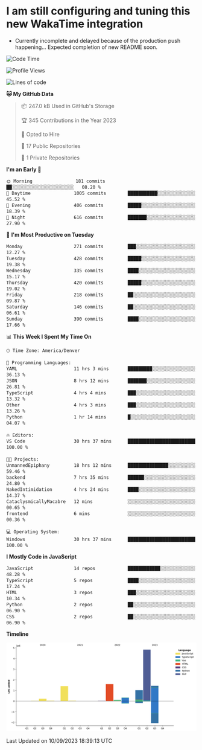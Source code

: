 # I am still configuring and tuning this new WakaTime integration
- Currently incomplete and delayed because of the production push happening... Expected completion of new README soon.
<!--START_SECTION:waka-->
![Code Time](http://img.shields.io/badge/Code%20Time-395%20hrs%2046%20mins-blue)

![Profile Views](http://img.shields.io/badge/Profile%20Views-0-blue)

![Lines of code](https://img.shields.io/badge/From%20Hello%20World%20I%27ve%20Written-10.9%20million%20lines%20of%20code-blue)

**🐱 My GitHub Data** 

> 📦 247.0 kB Used in GitHub's Storage 
 > 
> 🏆 345 Contributions in the Year 2023
 > 
> 💼 Opted to Hire
 > 
> 📜 17 Public Repositories 
 > 
> 🔑 1 Private Repositories 
 > 
**I'm an Early 🐤** 

```text
🌞 Morning                181 commits         ██░░░░░░░░░░░░░░░░░░░░░░░   08.20 % 
🌆 Daytime                1005 commits        ███████████░░░░░░░░░░░░░░   45.52 % 
🌃 Evening                406 commits         █████░░░░░░░░░░░░░░░░░░░░   18.39 % 
🌙 Night                  616 commits         ███████░░░░░░░░░░░░░░░░░░   27.90 % 
```
📅 **I'm Most Productive on Tuesday** 

```text
Monday                   271 commits         ███░░░░░░░░░░░░░░░░░░░░░░   12.27 % 
Tuesday                  428 commits         █████░░░░░░░░░░░░░░░░░░░░   19.38 % 
Wednesday                335 commits         ████░░░░░░░░░░░░░░░░░░░░░   15.17 % 
Thursday                 420 commits         █████░░░░░░░░░░░░░░░░░░░░   19.02 % 
Friday                   218 commits         ██░░░░░░░░░░░░░░░░░░░░░░░   09.87 % 
Saturday                 146 commits         ██░░░░░░░░░░░░░░░░░░░░░░░   06.61 % 
Sunday                   390 commits         ████░░░░░░░░░░░░░░░░░░░░░   17.66 % 
```


📊 **This Week I Spent My Time On** 

```text
🕑︎ Time Zone: America/Denver

💬 Programming Languages: 
YAML                     11 hrs 3 mins       █████████░░░░░░░░░░░░░░░░   36.13 % 
JSON                     8 hrs 12 mins       ███████░░░░░░░░░░░░░░░░░░   26.81 % 
TypeScript               4 hrs 4 mins        ███░░░░░░░░░░░░░░░░░░░░░░   13.32 % 
Other                    4 hrs 3 mins        ███░░░░░░░░░░░░░░░░░░░░░░   13.26 % 
Python                   1 hr 14 mins        █░░░░░░░░░░░░░░░░░░░░░░░░   04.07 % 

🔥 Editors: 
VS Code                  30 hrs 37 mins      █████████████████████████   100.00 % 

🐱‍💻 Projects: 
UnmannedEpiphany         18 hrs 12 mins      ███████████████░░░░░░░░░░   59.46 % 
backend                  7 hrs 35 mins       ██████░░░░░░░░░░░░░░░░░░░   24.80 % 
NakedIntimidation        4 hrs 24 mins       ████░░░░░░░░░░░░░░░░░░░░░   14.37 % 
CataclysmicallyMacabre   12 mins             ░░░░░░░░░░░░░░░░░░░░░░░░░   00.65 % 
frontend                 6 mins              ░░░░░░░░░░░░░░░░░░░░░░░░░   00.36 % 

💻 Operating System: 
Windows                  30 hrs 37 mins      █████████████████████████   100.00 % 
```

**I Mostly Code in JavaScript** 

```text
JavaScript               14 repos            ████████████░░░░░░░░░░░░░   48.28 % 
TypeScript               5 repos             ████░░░░░░░░░░░░░░░░░░░░░   17.24 % 
HTML                     3 repos             ███░░░░░░░░░░░░░░░░░░░░░░   10.34 % 
Python                   2 repos             ██░░░░░░░░░░░░░░░░░░░░░░░   06.90 % 
CSS                      2 repos             ██░░░░░░░░░░░░░░░░░░░░░░░   06.90 % 
```



**Timeline**

![Lines of Code chart](https://raw.githubusercontent.com/certifiedbice/certifiedbice/main/assets/bar_graph.png)


 Last Updated on 10/09/2023 18:39:13 UTC
<!--END_SECTION:waka-->
